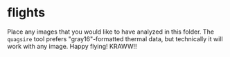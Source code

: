 <!-- quagsire -->
# flights

Place any images that you would like to have analyzed in this folder. The
`quagsire` tool prefers "gray16"-formatted thermal data, but technically it will
work with any image. Happy flying! KRAWW!!
